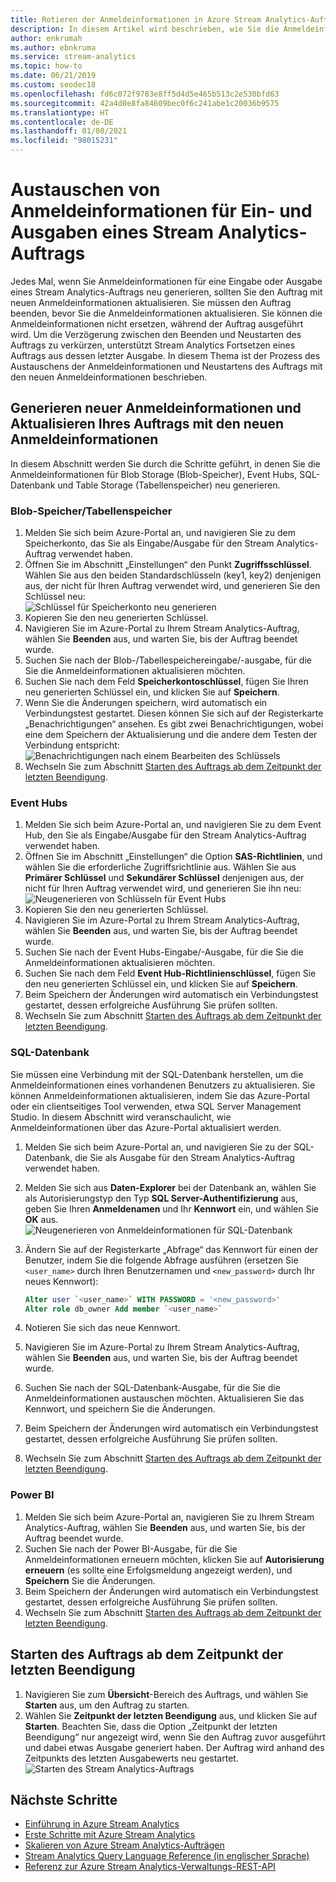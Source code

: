 ```yaml
---
title: Rotieren der Anmeldeinformationen in Azure Stream Analytics-Aufträgen
description: In diesem Artikel wird beschrieben, wie Sie die Anmeldeinformationen für Eingabe- und Ausgabesenken in Azure Stream Analytics-Aufträgen aktualisieren.
author: enkrumah
ms.author: ebnkruma
ms.service: stream-analytics
ms.topic: how-to
ms.date: 06/21/2019
ms.custom: seodec18
ms.openlocfilehash: fd6c072f9783e8ff5d4d5e465b513c2e530bfd63
ms.sourcegitcommit: 42a4d0e8fa84609bec0f6c241abe1c20036b9575
ms.translationtype: HT
ms.contentlocale: de-DE
ms.lasthandoff: 01/08/2021
ms.locfileid: "98015231"
---
```

# <a name="rotate-login-credentials-for-inputs-and-outputs-of-a-stream-analytics-job"></a>Austauschen von Anmeldeinformationen für Ein- und Ausgaben eines Stream Analytics-Auftrags

Jedes Mal, wenn Sie Anmeldeinformationen für eine Eingabe oder Ausgabe eines Stream Analytics-Auftrags neu generieren, sollten Sie den Auftrag mit neuen Anmeldeinformationen aktualisieren. Sie müssen den Auftrag beenden, bevor Sie die Anmeldeinformationen aktualisieren. Sie können die Anmeldeinformationen nicht ersetzen, während der Auftrag ausgeführt wird. Um die Verzögerung zwischen den Beenden und Neustarten des Auftrags zu verkürzen, unterstützt Stream Analytics Fortsetzen eines Auftrags aus dessen letzter Ausgabe. In diesem Thema ist der Prozess des Austauschens der Anmeldeinformationen und Neustartens des Auftrags mit den neuen Anmeldeinformationen beschrieben.

## <a name="regenerate-new-credentials-and-update-your-job-with-the-new-credentials"></a>Generieren neuer Anmeldeinformationen und Aktualisieren Ihres Auftrags mit den neuen Anmeldeinformationen 

In diesem Abschnitt werden Sie durch die Schritte geführt, in denen Sie die Anmeldeinformationen für Blob Storage (Blob-Speicher), Event Hubs, SQL-Datenbank und Table Storage (Tabellenspeicher) neu generieren. 

### <a name="blob-storagetable-storage"></a>Blob-Speicher/Tabellenspeicher
1. Melden Sie sich beim Azure-Portal an, und navigieren Sie zu dem Speicherkonto, das Sie als Eingabe/Ausgabe für den Stream Analytics-Auftrag verwendet haben.    
2. Öffnen Sie im Abschnitt „Einstellungen“ den Punkt **Zugriffsschlüssel**. Wählen Sie aus den beiden Standardschlüsseln (key1, key2) denjenigen aus, der nicht für Ihren Auftrag verwendet wird, und generieren Sie den Schlüssel neu:  
   ![Schlüssel für Speicherkonto neu generieren](media/stream-analytics-login-credentials-inputs-outputs/regenerate-storage-keys.png)
3. Kopieren Sie den neu generierten Schlüssel.    
4. Navigieren Sie im Azure-Portal zu Ihrem Stream Analytics-Auftrag, wählen Sie **Beenden** aus, und warten Sie, bis der Auftrag beendet wurde.    
5. Suchen Sie nach der Blob-/Tabellespeichereingabe/-ausgabe, für die Sie die Anmeldeinformationen aktualisieren möchten.    
6. Suchen Sie nach dem Feld **Speicherkontoschlüssel**, fügen Sie Ihren neu generierten Schlüssel ein, und klicken Sie auf **Speichern**.    
7. Wenn Sie die Änderungen speichern, wird automatisch ein Verbindungstest gestartet. Diesen können Sie sich auf der Registerkarte „Benachrichtigungen“ ansehen. Es gibt zwei Benachrichtigungen, wobei eine dem Speichern der Aktualisierung und die andere dem Testen der Verbindung entspricht:  
   ![Benachrichtigungen nach einem Bearbeiten des Schlüssels](media/stream-analytics-login-credentials-inputs-outputs/edited-key-notifications.png)
8. Wechseln Sie zum Abschnitt [Starten des Auftrags ab dem Zeitpunkt der letzten Beendigung](#start-your-job-from-the-last-stopped-time).

### <a name="event-hubs"></a>Event Hubs

1. Melden Sie sich beim Azure-Portal an, und navigieren Sie zu dem Event Hub, den Sie als Eingabe/Ausgabe für den Stream Analytics-Auftrag verwendet haben.    
2. Öffnen Sie im Abschnitt „Einstellungen“ die Option **SAS-Richtlinien**, und wählen Sie die erforderliche Zugriffsrichtlinie aus. Wählen Sie aus **Primärer Schlüssel** und **Sekundärer Schlüssel** denjenigen aus, der nicht für Ihren Auftrag verwendet wird, und generieren Sie ihn neu:  
   ![Neugenerieren von Schlüsseln für Event Hubs](media/stream-analytics-login-credentials-inputs-outputs/regenerate-event-hub-keys.png)
3. Kopieren Sie den neu generierten Schlüssel.    
4. Navigieren Sie im Azure-Portal zu Ihrem Stream Analytics-Auftrag, wählen Sie **Beenden** aus, und warten Sie, bis der Auftrag beendet wurde.    
5. Suchen Sie nach der Event Hubs-Eingabe/-Ausgabe, für die Sie die Anmeldeinformationen aktualisieren möchten.    
6. Suchen Sie nach dem Feld **Event Hub-Richtlinienschlüssel**, fügen Sie den neu generierten Schlüssel ein, und klicken Sie auf **Speichern**.    
7. Beim Speichern der Änderungen wird automatisch ein Verbindungstest gestartet, dessen erfolgreiche Ausführung Sie prüfen sollten.    
8. Wechseln Sie zum Abschnitt [Starten des Auftrags ab dem Zeitpunkt der letzten Beendigung](#start-your-job-from-the-last-stopped-time).

### <a name="sql-database"></a>SQL-Datenbank

Sie müssen eine Verbindung mit der SQL-Datenbank herstellen, um die Anmeldeinformationen eines vorhandenen Benutzers zu aktualisieren. Sie können Anmeldeinformationen aktualisieren, indem Sie das Azure-Portal oder ein clientseitiges Tool verwenden, etwa SQL Server Management Studio. In diesem Abschnitt wird veranschaulicht, wie Anmeldeinformationen über das Azure-Portal aktualisiert werden.

1. Melden Sie sich beim Azure-Portal an, und navigieren Sie zu der SQL-Datenbank, die Sie als Ausgabe für den Stream Analytics-Auftrag verwendet haben.    
2. Melden Sie sich aus **Daten-Explorer** bei der Datenbank an, wählen Sie als Autorisierungstyp den Typ **SQL Server-Authentifizierung** aus, geben Sie Ihren **Anmeldenamen** und Ihr  **Kennwort** ein, und wählen Sie **OK** aus.  
   ![Neugenerieren von Anmeldeinformationen für SQL-Datenbank](media/stream-analytics-login-credentials-inputs-outputs/regenerate-sql-credentials.png)

3. Ändern Sie auf der Registerkarte „Abfrage“ das Kennwort für einen der Benutzer, indem Sie die folgende Abfrage ausführen (ersetzen Sie `<user_name>` durch Ihren Benutzernamen und `<new_password>` durch Ihr neues Kennwort):  

   ```SQL
   Alter user `<user_name>` WITH PASSWORD = '<new_password>'
   Alter role db_owner Add member `<user_name>`
   ```

4. Notieren Sie sich das neue Kennwort.    
5. Navigieren Sie im Azure-Portal zu Ihrem Stream Analytics-Auftrag, wählen Sie **Beenden** aus, und warten Sie, bis der Auftrag beendet wurde.    
6. Suchen Sie nach der SQL-Datenbank-Ausgabe, für die Sie die Anmeldeinformationen austauschen möchten. Aktualisieren Sie das Kennwort, und speichern Sie die Änderungen.    
7. Beim Speichern der Änderungen wird automatisch ein Verbindungstest gestartet, dessen erfolgreiche Ausführung Sie prüfen sollten.    
8. Wechseln Sie zum Abschnitt [Starten des Auftrags ab dem Zeitpunkt der letzten Beendigung](#start-your-job-from-the-last-stopped-time).

### <a name="power-bi"></a>Power BI
1. Melden Sie sich beim Azure-Portal an, navigieren Sie zu Ihrem Stream Analytics-Auftrag, wählen Sie **Beenden** aus, und warten Sie, bis der Auftrag beendet wurde.    
2. Suchen Sie nach der Power BI-Ausgabe, für die Sie Anmeldeinformationen erneuern möchten, klicken Sie auf **Autorisierung erneuern** (es sollte eine Erfolgsmeldung angezeigt werden), und **Speichern** Sie die Änderungen.    
3. Beim Speichern der Änderungen wird automatisch ein Verbindungstest gestartet, dessen erfolgreiche Ausführung Sie prüfen sollten.    
4. Wechseln Sie zum Abschnitt [Starten des Auftrags ab dem Zeitpunkt der letzten Beendigung](#start-your-job-from-the-last-stopped-time).

## <a name="start-your-job-from-the-last-stopped-time"></a>Starten des Auftrags ab dem Zeitpunkt der letzten Beendigung

1. Navigieren Sie zum **Übersicht**-Bereich des Auftrags, und wählen Sie **Starten** aus, um den Auftrag zu starten.    
2. Wählen Sie **Zeitpunkt der letzten Beendigung** aus, und klicken Sie auf **Starten**. Beachten Sie, dass die Option „Zeitpunkt der letzten Beendigung“ nur angezeigt wird, wenn Sie den Auftrag zuvor ausgeführt und dabei etwas Ausgabe generiert haben. Der Auftrag wird anhand des Zeitpunkts des letzten Ausgabewerts neu gestartet.
   ![Starten des Stream Analytics-Auftrags](media/stream-analytics-login-credentials-inputs-outputs/start-stream-analytics-job.png)

## <a name="next-steps"></a>Nächste Schritte
* [Einführung in Azure Stream Analytics](stream-analytics-introduction.md)
* [Erste Schritte mit Azure Stream Analytics](stream-analytics-real-time-fraud-detection.md)
* [Skalieren von Azure Stream Analytics-Aufträgen](stream-analytics-scale-jobs.md)
* [Stream Analytics Query Language Reference (in englischer Sprache)](/stream-analytics-query/stream-analytics-query-language-reference)
* [Referenz zur Azure Stream Analytics-Verwaltungs-REST-API](/rest/api/streamanalytics/)